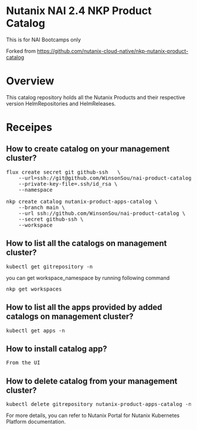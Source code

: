 # Nutanix NAI 2.4 NKP Product Catalog

This is for NAI Bootcamps only

Forked from https://github.com/nutanix-cloud-native/nkp-nutanix-product-catalog

# Overview

This catalog repository holds all the Nutanix Products and their respective version HelmRepositories and HelmReleases.

# Receipes

## How to create catalog on your management cluster?

<pre>
flux create secret git github-ssh   \
    --url=ssh://git@github.com/WinsonSou/nai-product-catalog.git \
    --private-key-file=.ssh/id_rsa \
    --namespace <workspace_namespace>

nkp create catalog nutanix-product-apps-catalog \
    --branch main \
    --url ssh://github.com/WinsonSou/nai-product-catalog \
    --secret github-ssh \
    --workspace <workspace_name> 
</pre>

## How to list all the catalogs on management cluster?
<pre>
kubectl get gitrepository -n <workspace_namespace>
</pre>
you can get workspace_namespace by running following command
<pre>
nkp get workspaces
</pre>

## How to list all the apps provided by added catalogs on management cluster?
<pre>
kubectl get apps -n <workspace_namespace>
</pre>

## How to install catalog app?
<pre>
From the UI 
</pre>

## How to delete catalog from your management cluster?
<pre>
kubectl delete gitrepository nutanix-product-apps-catalog -n <workspace_namespace>
</pre>

For more details, you can refer to Nutanix Portal for Nutanix Kubernetes Platform documentation.
